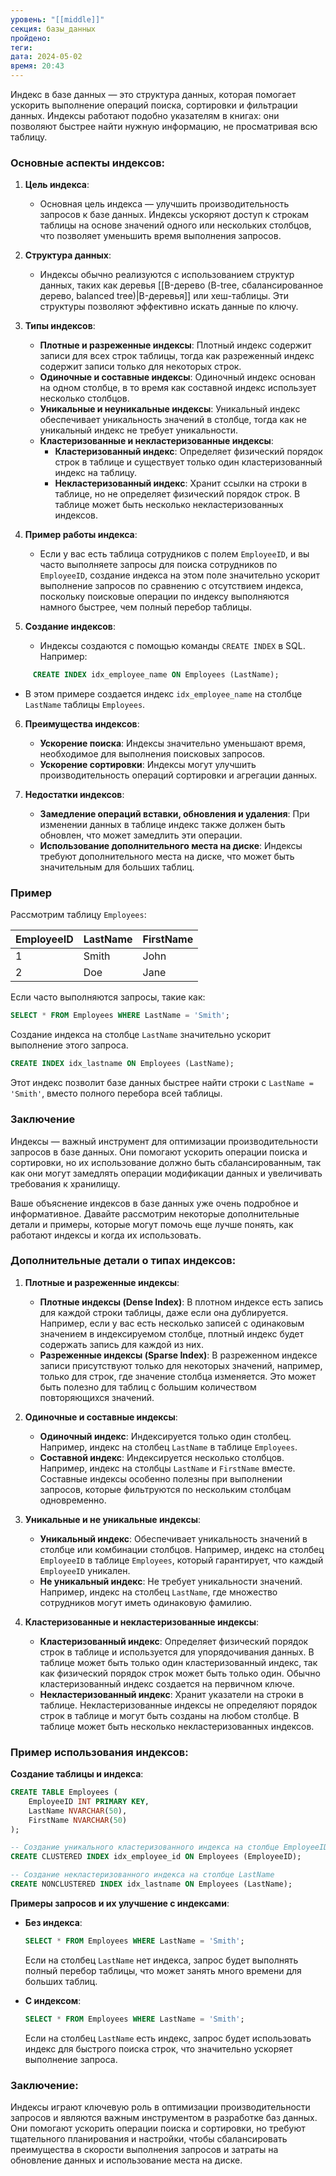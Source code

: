 ```yaml
---
уровень: "[[middle]]"
секция: базы_данных
пройдено: 
теги: 
дата: 2024-05-02
время: 20:43
---
```

Индекс в базе данных — это структура данных, которая помогает ускорить выполнение операций поиска, сортировки и фильтрации данных. Индексы работают подобно указателям в книгах: они позволяют быстрее найти нужную информацию, не просматривая всю таблицу.

### Основные аспекты индексов:

1. **Цель индекса**:
   - Основная цель индекса — улучшить производительность запросов к базе данных. Индексы ускоряют доступ к строкам таблицы на основе значений одного или нескольких столбцов, что позволяет уменьшить время выполнения запросов.

2. **Структура данных**:
   - Индексы обычно реализуются с использованием структур данных, таких как деревья [[B-дерево (B-tree, сбалансированное дерево, balanced tree)|B-деревья]] или хеш-таблицы. Эти структуры позволяют эффективно искать данные по ключу.

3. **Типы индексов**:

   - **Плотные и разреженные индексы**: Плотный индекс содержит записи для всех строк таблицы, тогда как разреженный индекс содержит записи только для некоторых строк.
   - **Одиночные и составные индексы**: Одиночный индекс основан на одном столбце, в то время как составной индекс использует несколько столбцов.
   - **Уникальные и неуникальные индексы**: Уникальный индекс обеспечивает уникальность значений в столбце, тогда как не уникальный индекс не требует уникальности.
   - **Кластеризованные и некластеризованные индексы**:
     - **Кластеризованный индекс**: Определяет физический порядок строк в таблице и существует только один кластеризованный индекс на таблицу.
     - **Некластеризованный индекс**: Хранит ссылки на строки в таблице, но не определяет физический порядок строк. В таблице может быть несколько некластеризованных индексов.

4. **Пример работы индекса**:
   - Если у вас есть таблица сотрудников с полем `EmployeeID`, и вы часто выполняете запросы для поиска сотрудников по `EmployeeID`, создание индекса на этом поле значительно ускорит выполнение запросов по сравнению с отсутствием индекса, поскольку поисковые операции по индексу выполняются намного быстрее, чем полный перебор таблицы.

5. **Создание индексов**:
   - Индексы создаются с помощью команды `CREATE INDEX` в SQL. Например:

```sql
     CREATE INDEX idx_employee_name ON Employees (LastName);
```

 - В этом примере создается индекс `idx_employee_name` на столбце `LastName` таблицы `Employees`.

6. **Преимущества индексов**:
   - **Ускорение поиска**: Индексы значительно уменьшают время, необходимое для выполнения поисковых запросов.
   - **Ускорение сортировки**: Индексы могут улучшить производительность операций сортировки и агрегации данных.

7. **Недостатки индексов**:
   - **Замедление операций вставки, обновления и удаления**: При изменении данных в таблице индекс также должен быть обновлен, что может замедлить эти операции.
   - **Использование дополнительного места на диске**: Индексы требуют дополнительного места на диске, что может быть значительным для больших таблиц.

### Пример

Рассмотрим таблицу `Employees`:

| EmployeeID | LastName | FirstName |
|------------|----------|-----------|
| 1          | Smith    | John      |
| 2          | Doe      | Jane      |

Если часто выполняются запросы, такие как:
```sql
SELECT * FROM Employees WHERE LastName = 'Smith';
```

Создание индекса на столбце `LastName` значительно ускорит выполнение этого запроса.

```sql
CREATE INDEX idx_lastname ON Employees (LastName);
```

Этот индекс позволит базе данных быстрее найти строки с `LastName = 'Smith'`, вместо полного перебора всей таблицы.

### Заключение

Индексы — важный инструмент для оптимизации производительности запросов в базе данных. Они помогают ускорить операции поиска и сортировки, но их использование должно быть сбалансированным, так как они могут замедлять операции модификации данных и увеличивать требования к хранилищу.

Ваше объяснение индексов в базе данных уже очень подробное и информативное. Давайте рассмотрим некоторые дополнительные детали и примеры, которые могут помочь еще лучше понять, как работают индексы и когда их использовать.

### Дополнительные детали о типах индексов:

1. **Плотные и разреженные индексы**:
   - **Плотные индексы (Dense Index)**: В плотном индексе есть запись для каждой строки таблицы, даже если она дублируется. Например, если у вас есть несколько записей с одинаковым значением в индексируемом столбце, плотный индекс будет содержать запись для каждой из них.
   - **Разреженные индексы (Sparse Index)**: В разреженном индексе записи присутствуют только для некоторых значений, например, только для строк, где значение столбца изменяется. Это может быть полезно для таблиц с большим количеством повторяющихся значений.

2. **Одиночные и составные индексы**:
   - **Одиночный индекс**: Индексируется только один столбец. Например, индекс на столбец `LastName` в таблице `Employees`.
   - **Составной индекс**: Индексируется несколько столбцов. Например, индекс на столбцы `LastName` и `FirstName` вместе. Составные индексы особенно полезны при выполнении запросов, которые фильтруются по нескольким столбцам одновременно.

3. **Уникальные и не уникальные индексы**:
   - **Уникальный индекс**: Обеспечивает уникальность значений в столбце или комбинации столбцов. Например, индекс на столбец `EmployeeID` в таблице `Employees`, который гарантирует, что каждый `EmployeeID` уникален.
   - **Не уникальный индекс**: Не требует уникальности значений. Например, индекс на столбец `LastName`, где множество сотрудников могут иметь одинаковую фамилию.

4. **Кластеризованные и некластеризованные индексы**:
   - **Кластеризованный индекс**: Определяет физический порядок строк в таблице и используется для упорядочивания данных. В таблице может быть только один кластеризованный индекс, так как физический порядок строк может быть только один. Обычно кластеризованный индекс создается на первичном ключе.
   - **Некластеризованный индекс**: Хранит указатели на строки в таблице. Некластеризованные индексы не определяют порядок строк в таблице и могут быть созданы на любом столбце. В таблице может быть несколько некластеризованных индексов.

### Пример использования индексов:

**Создание таблицы и индекса**:

```sql
CREATE TABLE Employees (
    EmployeeID INT PRIMARY KEY,
    LastName NVARCHAR(50),
    FirstName NVARCHAR(50)
);

-- Создание уникального кластеризованного индекса на столбце EmployeeID
CREATE CLUSTERED INDEX idx_employee_id ON Employees (EmployeeID);

-- Создание некластеризованного индекса на столбце LastName
CREATE NONCLUSTERED INDEX idx_lastname ON Employees (LastName);
```

**Примеры запросов и их улучшение с индексами**:

- **Без индекса**:
  ```sql
  SELECT * FROM Employees WHERE LastName = 'Smith';
  ```
  Если на столбец `LastName` нет индекса, запрос будет выполнять полный перебор таблицы, что может занять много времени для больших таблиц.

- **С индексом**:
  ```sql
  SELECT * FROM Employees WHERE LastName = 'Smith';
  ```
  Если на столбец `LastName` есть индекс, запрос будет использовать индекс для быстрого поиска строк, что значительно ускоряет выполнение запроса.

### Заключение:

Индексы играют ключевую роль в оптимизации производительности запросов и являются важным инструментом в разработке баз данных. Они помогают ускорить операции поиска и сортировки, но требуют тщательного планирования и настройки, чтобы сбалансировать преимущества в скорости выполнения запросов и затраты на обновление данных и использование места на диске.